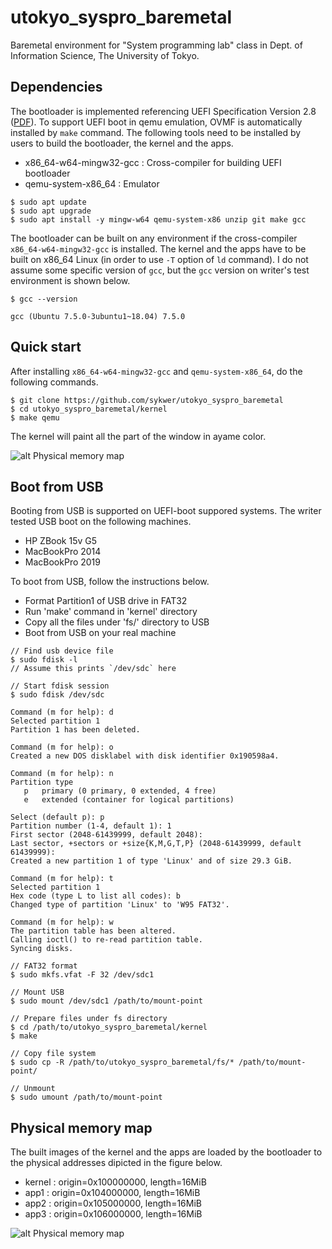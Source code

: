 # utokyo_syspro_baremetal
Baremetal environment for "System programming lab" class in Dept. of Information Science, The University of Tokyo.


## Dependencies
The bootloader is implemented referencing UEFI Specification Version 2.8 ([PDF](https://uefi.org/sites/default/files/resources/UEFI_Spec_2_8_final.pdf)).
To support UEFI boot in qemu emulation, OVMF is automatically installed by `make` command. The following tools need to
be installed by users to build the bootloader, the kernel and the apps.

- x86_64-w64-mingw32-gcc : Cross-compiler for building UEFI bootloader
- qemu-system-x86_64 : Emulator

```
$ sudo apt update
$ sudo apt upgrade
$ sudo apt install -y mingw-w64 qemu-system-x86 unzip git make gcc
```

The bootloader can be built on any environment if the cross-compiler `x86_64-w64-mingw32-gcc` is installed. The kernel and the apps have to be built on x86_64 Linux (in order to use `-T` option of `ld` command). I do not assume some specific
version of `gcc`, but the `gcc` version on writer's test environment is shown below.

```
$ gcc --version

gcc (Ubuntu 7.5.0-3ubuntu1~18.04) 7.5.0
```


## Quick start
After installing `x86_64-w64-mingw32-gcc` and `qemu-system-x86_64`, do the following commands.

```
$ git clone https://github.com/sykwer/utokyo_syspro_baremetal
$ cd utokyo_syspro_baremetal/kernel
$ make qemu
```

The kernel will paint all the part of the window in ayame color.

![alt Physical memory map](https://raw.githubusercontent.com/sykwer/utokyo_syspro_baremetal/master/images/ayame.png)


## Boot from USB
Booting from USB is supported on UEFI-boot suppored systems. The writer tested USB boot on the following machines.

- HP ZBook 15v G5
- MacBookPro 2014
- MacBookPro 2019

To boot from USB, follow the instructions below.

- Format Partition1 of USB drive in FAT32
- Run 'make' command in 'kernel' directory
- Copy all the files under 'fs/' directory to USB
- Boot from USB on your real machine

```
// Find usb device file
$ sudo fdisk -l
// Assume this prints `/dev/sdc` here

// Start fdisk session
$ sudo fdisk /dev/sdc

Command (m for help): d
Selected partition 1
Partition 1 has been deleted.

Command (m for help): o
Created a new DOS disklabel with disk identifier 0x190598a4.

Command (m for help): n
Partition type
   p   primary (0 primary, 0 extended, 4 free)
   e   extended (container for logical partitions)

Select (default p): p
Partition number (1-4, default 1): 1
First sector (2048-61439999, default 2048):
Last sector, +sectors or +size{K,M,G,T,P} (2048-61439999, default 61439999):
Created a new partition 1 of type 'Linux' and of size 29.3 GiB.

Command (m for help): t
Selected partition 1
Hex code (type L to list all codes): b
Changed type of partition 'Linux' to 'W95 FAT32'.

Command (m for help): w
The partition table has been altered.
Calling ioctl() to re-read partition table.
Syncing disks.

// FAT32 format
$ sudo mkfs.vfat -F 32 /dev/sdc1

// Mount USB
$ sudo mount /dev/sdc1 /path/to/mount-point

// Prepare files under fs directory
$ cd /path/to/utokyo_syspro_baremetal/kernel
$ make

// Copy file system
$ sudo cp -R /path/to/utokyo_syspro_baremetal/fs/* /path/to/mount-point/

// Unmount
$ sudo umount /path/to/mount-point
```


## Physical memory map
The built images of the kernel and the apps are loaded by the bootloader to the physical addresses dipicted in the figure below.
- kernel : origin=0x100000000, length=16MiB
- app1   : origin=0x104000000, length=16MiB
- app2   : origin=0x105000000, length=16MiB
- app3   : origin=0x106000000, length=16MiB

![alt Physical memory map](https://raw.githubusercontent.com/sykwer/utokyo_syspro_baremetal/master/images/memory_map.png)
